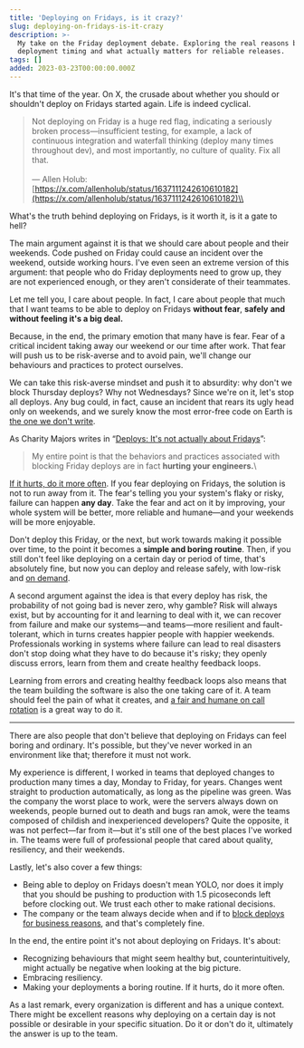 ```yaml
---
title: 'Deploying on Fridays, is it crazy?'
slug: deploying-on-fridays-is-it-crazy
description: >-
  My take on the Friday deployment debate. Exploring the real reasons behind
  deployment timing and what actually matters for reliable releases.
tags: []
added: 2023-03-23T00:00:00.000Z
---
```


It's that time of the year. On X, the crusade about whether you should or shouldn't deploy on Fridays started again. Life is indeed cyclical.

> Not deploying on Friday is a huge red flag, indicating a seriously broken process—insufficient testing, for example, a lack of continuous integration and waterfall thinking (deploy many times throughout dev), and most importantly, no culture of quality. Fix all that.\
> \
> — Allen Holub: [https://x.com/allenholub/status/1637111242610610182](https://x.com/allenholub/status/1637111242610610182)\\

What's the truth behind deploying on Fridays, is it worth it, is it a gate to hell?

The main argument against it is that we should care about people and their weekends. Code pushed on Friday could cause an incident over the weekend, outside working hours. I've even seen an extreme version of this argument: that people who do Friday deployments need to grow up, they are not experienced enough, or they aren't considerate of their teammates.

Let me tell you, I care about people. In fact, I care about people that much that I want teams to be able to deploy on Fridays **without fear**, **safely** **and without feeling it's a big deal.**

Because, in the end, the primary emotion that many have is fear. Fear of a critical incident taking away our weekend or our time after work. That fear will push us to be risk-averse and to avoid pain, we'll change our behaviours and practices to protect ourselves.

We can take this risk-averse mindset and push it to absurdity: why don't we block Thursday deploys? Why not Wednesdays? Since we're on it, let's stop all deploys. Any bug could, in fact, cause an incident that rears its ugly head only on weekends, and we surely know the most error-free code on Earth is [the one we don't write](https://github.com/kelseyhightower/nocode).

As Charity Majors writes in “[Deploys: It's not actually about Fridays](https://charity.wtf/2019/10/28/deploys-its-not-actually-about-fridays/)”:

> My entire point is that the behaviors and practices associated with blocking Friday deploys are in fact **hurting your engineers.**\\

[If it hurts, do it more often](https://www.martinfowler.com/bliki/FrequencyReducesDifficulty.html). If you fear deploying on Fridays, the solution is not to run away from it. The fear's telling you your system's flaky or risky, failure can happen **any day**. Take the fear and act on it by improving, your whole system will be better, more reliable and humane—and your weekends will be more enjoyable.

Don't deploy this Friday, or the next, but work towards making it possible over time, to the point it becomes a **simple and boring routine**. Then, if you still don't feel like deploying on a certain day or period of time, that's absolutely fine, but now you can deploy and release safely, with low-risk and [on demand](https://www.continuousdelivery.com#why-continuous-delivery).

A second argument against the idea is that every deploy has risk, the probability of not going bad is never zero, why gamble? Risk will always exist, but by accounting for it and learning to deal with it, we can recover from failure and make our systems—and teams—more resilient and fault-tolerant, which in turns creates happier people with happier weekends. Professionals working in systems where failure can lead to real disasters don't stop doing what they have to do because it's risky; they openly discuss errors, learn from them and create healthy feedback loops.

Learning from errors and creating healthy feedback loops also means that the team building the software is also the one taking care of it. A team should feel the pain of what it creates, and [a fair and humane on call rotation](https://charity.wtf/2020/10/03/on-call-shouldnt-suck-a-guide-for-managers/) is a great way to do it.

***

There are also people that don't believe that deploying on Fridays can feel boring and ordinary. It's possible, but they've never worked in an environment like that; therefore it must not work.

My experience is different, I worked in teams that deployed changes to production many times a day, Monday to Friday, for years. Changes went straight to production automatically, as long as the pipeline was green. Was the company the worst place to work, were the servers always down on weekends, people burned out to death and bugs ran amok, were the teams composed of childish and inexperienced developers? Quite the opposite, it was not perfect—far from it—but it's still one of the best places I've worked in. The teams were full of professional people that cared about quality, resiliency, and their weekends.

Lastly, let's also cover a few things:

* Being able to deploy on Fridays doesn't mean YOLO, nor does it imply that you should be pushing to production with 1.5 picoseconds left before clocking out. We trust each other to make rational decisions.
* The company or the team always decide when and if to [block deploys for business reasons](https://twitter.com/GergelyOrosz/status/1637567573385461762?s=20), and that's completely fine.

In the end, the entire point it's not about deploying on Fridays. It's about:

* Recognizing behaviours that might seem healthy but, counterintuitively, might actually be negative when looking at the big picture.
* Embracing resiliency.
* Making your deployments a boring routine. If it hurts, do it more often.

As a last remark, every organization is different and has a unique context. There might be excellent reasons why deploying on a certain day is not possible or desirable in your specific situation. Do it or don't do it, ultimately the answer is up to the team.
